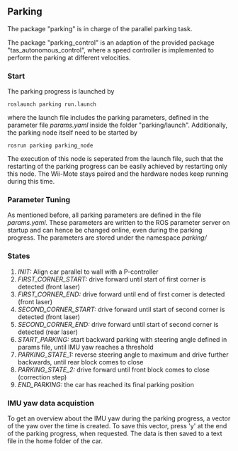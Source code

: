 ## Parking

The package "parking" is in charge of the parallel parking task. 

The package "parking_control" is an adaption of the provided package "tas_autonomous_control", where a speed controller is implemented to perform the parking at different velocities.

### Start
The parking progress is launched by

`roslaunch parking run.launch`

where the launch file includes the parking parameters, defined in the parameter file *params.yaml* inside the folder "parking/launch".
Additionally, the parking node itself need to be started by

`rosrun parking parking_node`

The execution of this node is seperated from the launch file, such that the restarting of the parking progress can be easily achieved by restarting only this node. The Wii-Mote stays paired and the hardware nodes keep running during this time.

### Parameter Tuning
As mentioned before, all parking parameters are defined in the file *params.yaml*. These parameters are written to the ROS parameter server on startup and can hence be changed online, even during the parking progress.
The parameters are stored under the namespace *parking/*

### States
1. *INIT:* Align car parallel to wall with a P-controller
2. *FIRST_CORNER_START:* drive forward until start of first corner is detected (front laser)
3. *FIRST_CORNER_END:* drive forward until end of first corner is detected (front laser)
4. *SECOND_CORNER_START:* drive forward until start of second corner is detected (front laser)
5. *SECOND_CORNER_END:* drive forward until start of second corner is detected (rear laser)
6. *START_PARKING:* start backward parking with steering angle defined in params file, until IMU yaw reaches a threshold
7. *PARKING_STATE_1:* reverse steering angle to maximum and drive further backwards, until rear block comes to close
8. *PARKING_STATE_2:* drive forward until front block comes to close (correction step)
9. *END_PARKING:* the car has reached its final parking position

### IMU yaw data acquistion

To get an overview about the IMU yaw during the parking progress, a vector of the yaw over the time is created. To save this vector, press 'y' at the end of the parking progress, when requested. The data is then saved to a text file in the home folder of the car.


